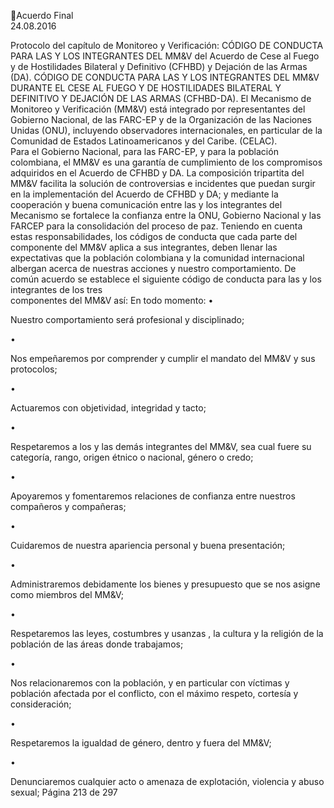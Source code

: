 Acuerdo Final  
24.08.2016  

Protocolo del capítulo de Monitoreo y Verificación: CÓDIGO DE CONDUCTA PARA LAS Y LOS 
INTEGRANTES DEL MM&V del Acuerdo de Cese al Fuego y de Hostilidades Bilateral y Definitivo 
(CFHBD) y Dejación de las Armas (DA). 
CÓDIGO DE CONDUCTA PARA LAS Y LOS INTEGRANTES  DEL MM&V DURANTE EL CESE AL FUEGO Y DE 
HOSTILIDADES BILATERAL Y DEFINITIVO Y DEJACIÓN DE LAS ARMAS (CFHBD-DA). 
El  Mecanismo  de  Monitoreo  y  Verificación  (MM&V)  está  integrado  por  representantes  del    Gobierno 
Nacional, de  las FARC-EP y de la Organización de las Naciones Unidas (ONU), incluyendo observadores 
internacionales, en particular de la Comunidad de Estados Latinoamericanos y del Caribe. (CELAC).  
Para el Gobierno Nacional, para las FARC-EP, y para la población colombiana, el MM&V es una garantía 
de cumplimiento de los compromisos adquiridos en el Acuerdo de CFHBD y DA. 
La composición tripartita del MM&V facilita la solución de controversias e incidentes que puedan surgir 
en la implementación del Acuerdo de CFHBD y DA; y mediante la cooperación y buena comunicación entre 
las y los  integrantes del Mecanismo se  fortalece la confianza entre la ONU, Gobierno Nacional y las  FARCEP para la consolidación del proceso de paz. 
Teniendo en cuenta estas responsabilidades, los códigos de conducta que cada parte del componente del 
MM&V aplica a sus integrantes, deben llenar las expectativas que la población colombiana y la comunidad 
internacional albergan acerca de nuestras acciones y nuestro comportamiento. 
De común acuerdo se establece el siguiente código de conducta para  las y los integrantes de los tres  
componentes del MM&V así: 
En todo momento: 
•

Nuestro comportamiento será profesional y disciplinado; 

•

Nos empeñaremos por comprender y cumplir el mandato del MM&V y sus protocolos; 

•

Actuaremos con objetividad, integridad y tacto; 

•

Respetaremos a los y las demás integrantes del MM&V, sea cual fuere su categoría, rango, origen 
étnico o nacional, género o credo; 

•

Apoyaremos y fomentaremos relaciones de confianza entre nuestros compañeros y compañeras; 

•

Cuidaremos de nuestra apariencia personal y buena presentación; 

•

Administraremos debidamente los bienes y presupuesto que se nos asigne como miembros del 
MM&V;  

•

Respetaremos las leyes, costumbres y usanzas , la cultura y la religión  de la población de las áreas 
donde trabajamos; 

•

Nos  relacionaremos  con  la  población,  y  en  particular  con  víctimas  y  población  afectada  por  el 
conflicto, con el máximo respeto, cortesía y consideración; 

•

Respetaremos la igualdad de género, dentro y fuera del MM&V; 

•

Denunciaremos cualquier acto o amenaza de explotación, violencia y abuso sexual; 
Página 213 de 297 

 

